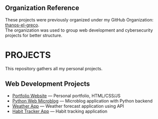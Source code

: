 ## Organization Reference

These projects were previously organized under my GitHub Organization: [thanos-el-greco](https://github.com/thanos-el-greco).  
The organization was used to group web development and cybersecurity projects for better structure.

# PROJECTS

This repository gathers all my personal projects.

## Web Development Projects

- [Portfolio Website](https://github.com/thanos-el-greco/portfolio-website) — Personal portfolio, HTML/CSS/JS
- [Python Web Microblog](https://github.com/thanos-el-greco/python-web-microblog) — Microblog application with Python backend
- [Weather App](https://github.com/thanos-el-greco/Weather-App) — Weather forecast application using API
- [Habit Tracker App](https://github.com/thanos-el-greco/Habit-Tracker-App) — Habit tracking application
